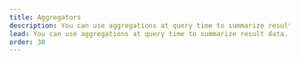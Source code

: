 ```yaml
---
title: Aggregators
description: You can use aggregations at query time to summarize result data in the TelemetryDeck Query Language.
lead: You can use aggregations at query time to summarize result data.
order: 30
---
```

